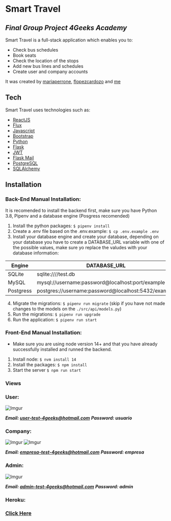 # Smart Travel
## _Final Group Project 4Geeks Academy_


Smart Travel is a full-stack application which enables you to:
- Check bus schedules
- Book seats
- Check the location of the stops
- Add new bus lines and schedules
- Create user and company accounts


It was created by [mariaperrone], [flopezcardozo] and [me]

## Tech

Smart Travel uses technologies such as:

- [ReactJS]
- [Flux]
- [Javascript]
- [Bootstrap]
- [Python]
- [Flask]
- [JWT]
- [Flask Mail] 
- [PostgreSQL]
- [SQLAlchemy]

## Installation

### Back-End Manual Installation:

It is recomended to install the backend first, make sure you have Python 3.8, Pipenv and a database engine (Posgress recomended)

1. Install the python packages: `$ pipenv install`
2. Create a .env file based on the .env.example: `$ cp .env.example .env`
3. Install your database engine and create your database, depending on your database you have to create a DATABASE_URL variable with one of the possible values, make sure yo replace the valudes with your database information:

| Engine	| DATABASE_URL 						|
| ------------- | ----------------------------------------------------- |
| SQLite	| sqlite:////test.db	 				|
| MySQL		| mysql://username:password@localhost:port/example	|
| Postgress	| postgres://username:password@localhost:5432/example 	|

4. Migrate the migrations: `$ pipenv run migrate` (skip if you have not made changes to the models on the `./src/api/models.py`)
5. Run the migrations: `$ pipenv run upgrade`
6. Run the application: `$ pipenv run start`


### Front-End Manual Installation:

- Make sure you are using node version 14+ and that you have already successfully installed and runned the backend.

1. Install node: `$ nvm install 14`
1. Install the packages: `$ npm install`
2. Start the server `$ npm run start`

### Views
### User:
![Imgur](https://imgur.com/ZTwN7re.gif)

***Email: user-test-4geeks@hotmail.com***
***Password: usuario***

### Company:
![Imgur](https://imgur.com/pTP3bo8.gif)
![Imgur](https://imgur.com/igrgUVu.gif)

***Email: empresa-test-4geeks@hotmail.com***
***Password: empresa***

### Admin:
![Imgur](https://imgur.com/kAyJLUG.gif)

***Email: 	admin-test-4geeks@hotmail.com***
***Password: admin***
### Heroku:
### [Click Here]

   [mariaperrone]: <https://github.com/mariaperrone>
   [flopezcardozo]: <https://github.com/flopezcardozo>
   [me]: <https://github.com/sromero50>
   [ReactJS]: <https://reactjs.org/>
   [Flux]: <https://facebook.github.io/flux/>
   [Javascript]: <https://www.javascript.com/>
   [Bootstrap]: <https://getbootstrap.com/>
   [Python]: <https://www.python.org/>
   [Flask]: <https://flask.palletsprojects.com/en/2.0.x/>
   [JWT]: <https://jwt.io/>
   [Flask Mail]: <https://pythonhosted.org/Flask-Mail/>
   [PostgreSQL]: <https://www.postgresql.org/>
   [SQLAlchemy]: <https://www.sqlalchemy.org/>
   [Click Here]: <https://final-project-smarttravel.herokuapp.com/>
